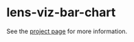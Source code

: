 lens-viz-bar-chart
================

See the [project page](http://lenses.github.io/lenses-component-demo/) for more information.
